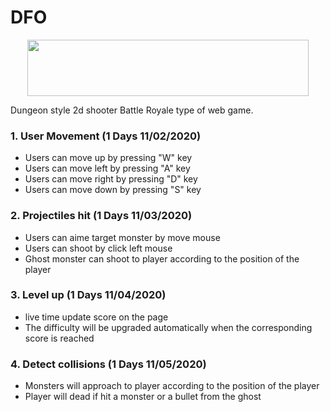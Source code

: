 # DFO
<p align="center"><img width="450" height="90" src="https://hicamp-seed.s3-us-west-1.amazonaws.com/hicamp2.PNG"></p>
Dungeon style 2d shooter Battle Royale type of web game.

###  1. User Movement (1 Days 11/02/2020)
* Users can move up by pressing "W" key
* Users can move left by pressing "A" key
* Users can move right by pressing "D" key
* Users can move down by pressing "S" key

###  2. Projectiles hit (1 Days 11/03/2020)
* Users can aime target monster by move mouse
* Users can shoot by click left mouse
* Ghost monster can shoot to player according to the position of the player

###  3. Level up (1 Days 11/04/2020)
* live time update score on the page
* The difficulty will be upgraded automatically when the corresponding score is reached

###  4. Detect collisions (1 Days 11/05/2020)
* Monsters will approach to player according to the position of the player
* Player will dead if hit a monster or a bullet from the ghost
